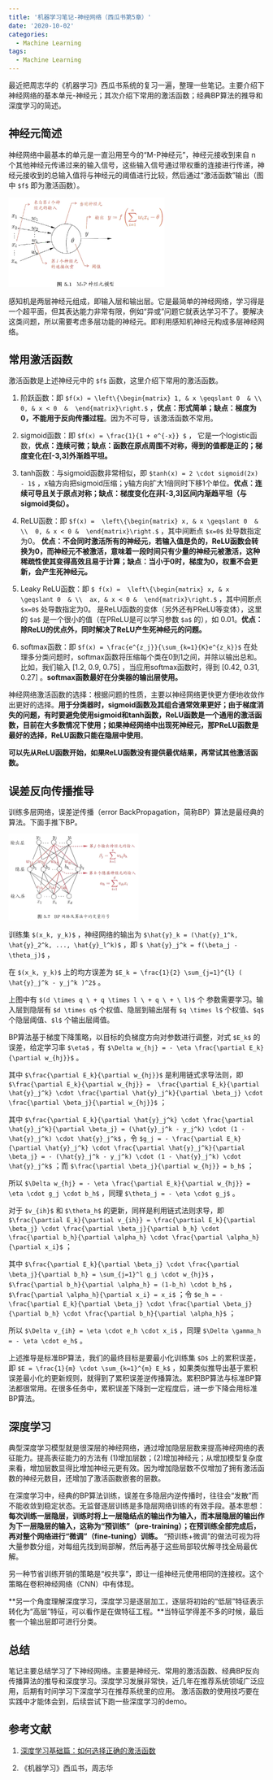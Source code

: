 ```yaml
---
title: '机器学习笔记-神经网络（西瓜书第5章）'
date: '2020-10-02'
categories:
  - Machine Learning
tags:
  - Machine Learning
---
```




最近把周志华的《机器学习》西瓜书系统的复习一遍，整理一些笔记。主要介绍下神经网络的基本单元-神经元；其次介绍下常用的激活函数；经典BP算法的推导和深度学习的简述。



## 神经元简述

神经网络中最基本的单元是一直沿用至今的“M-P神经元”，神经元接收到来自 n 个其他神经元传递过来的输入信号，这些输入信号通过带权重的连接进行传递，神经元接收到的总输入值将与神经元的阈值进行比较，然后通过“激活函数”输出（图中 `$f$` 即为激活函数）。



<img src="/images/20201002_mp.png" alt="avatar" style="zoom:30%;" />



感知机是两层神经元组成，即输入层和输出层。它是最简单的神经网络，学习得是一个超平面，但其表达能力非常有限，例如“异或”问题它就表达学习不了。要解决这类问题，所以需要考虑多层功能的神经元。即利用感知机神经元构成多层神经网络。



## 常用激活函数

激活函数是上述神经元中的 `$f$` 函数，这里介绍下常用的激活函数。

1. 阶跃函数：即 `$f(x) = \left\{\begin{matrix}
   1, & x \geqslant 0  & \\ 
   0, & x < 0  & 
   \end{matrix}\right.$` ，**优点：形式简单；缺点：梯度为0，不能用于反向传播过程**。因为不可导，该激活函数不常用。

2. sigmoid函数：即 `$f(x) = \frac{1}{1 + e^{-x}} $` ， 它是一个logistic函数，**优点：连续可微；缺点：函数在原点周围不对称，得到的值都是正的；梯度变化在[-3,3]外渐趋平坦。** 

3. tanh函数：与sigmoid函数非常相似，即 `$tanh(x) = 2 \cdot sigmoid(2x) - 1$` ，x轴方向把sigmoid压缩；y轴方向扩大1倍同时下移1个单位。**优点：连续可导且关于原点对称；缺点：梯度变化在非[-3,3]区间内渐趋平坦（与sigmoid类似）。** 

4. ReLU函数：即 `$f(x) =  \left\{\begin{matrix}
   x, & x \geqslant 0  & \\ 
   0, & x < 0 & 
   \end{matrix}\right.$` ，其中间断点 `$x=0$` 处导数指定为0。 
**优点：不会同时激活所有的神经元，若输入值是负的，ReLU函数会转换为0，而神经元不被激活，意味着一段时间只有少量的神经元被激活，这种稀疏性使其变得高效且易于计算；缺点：当小于0时，梯度为0，权重不会更新，会产生死神经元。**  

5. Leaky ReLU函数：即 `$ f(x) =  \left\{\begin{matrix}
   x, & x \geqslant 0  & \\ 
   ax, & x < 0 & 
   \end{matrix}\right.$` ，其中间断点 `$x=0$` 处导数指定为0。 
是ReLU函数的变体（另外还有PReLU等变体），这里的 `$a$` 是一个很小的值（在PReLU是可以学习参数 `$a$` 的），如 0.01。**优点：除ReLU的优点外，同时解决了ReLU产生死神经元的问题。**

6. softmax函数：即 `$f(x) = \frac{e^{z_j}}{\sum_{k=1}{K}e^{z_k}}$`    在处理多分类问题时，softmax函数将压缩每个类在0到1之间，并除以输出总和。比如，我们输入 [1.2, 0.9, 0.75] ，当应用softmax函数时，得到 [0.42, 0.31, 0.27] 。**softmax函数最好在分类器的输出层使用。**

神经网络激活函数的选择：根据问题的性质，主要以神经网络更快更方便地收敛作出更好的选择。**用于分类器时，sigmoid函数及其组合通常效果更好；由于梯度消失的问题，有时要避免使用sigmoid和tanh函数，ReLU函数是一个通用的激活函数，目前在大多数情况下使用；如果神经网络中出现死神经元，那PReLU函数是最好的选择，ReLU函数只能在隐层中使用**。

**可以先从ReLU函数开始，如果ReLU函数没有提供最优结果，再常试其他激活函数。**





## 误差反向传播推导

训练多层网络，误差逆传播（error BackPropagation，简称BP）算法是最经典的算法。下面手推下BP。

<img src="/images/20201002_bp.png" alt="avatar" style="zoom:25%;" />



训练集 `$(x_k, y_k)$` ，神经网络的输出为 `$\hat{y}_k = (\hat{y}_1^k, \hat{y}_2^k, ..., \hat{y}_l^k)$` ，即 `$ \hat{y}_j^k = f(\beta_j - \theta_j)$` ，

在  `$(x_k, y_k)$` 上的均方误差为 `$E_k = \frac{1}{2} \sum_{j=1}^{l} ( \hat{y}_j^k - y_j^k )^2$` 。

上图中有 `$(d \times q \ + q \times l \ + q \ + \ l)$` 个 参数需要学习。输入层到隐层有 `$d \times q$` 个权值、隐层到输出层有 `$q \times l$` 个权值、`$q$` 个隐层阈值、`$l$` 个输出层阈值。



BP算法基于梯度下降策略，以目标的负梯度方向对参数进行调整，对式 `$E_k$` 的误差，给定学习率 `$\eta$` ，有 `$\Delta w_{hj} = - \eta \frac{\partial E_k}{\partial w_{hj}}$` 。

其中 `$\frac{\partial E_k}{\partial w_{hj}}$` 是利用链式求导法则，即 `$\frac{\partial E_k}{\partial w_{hj}} =  \frac{\partial E_k}{\partial \hat{y}_j^k} \cdot \frac{\partial \hat{y}_j^k}{\partial \beta_j} \cdot \frac{\partial \beta_j}{\partial w_{hj}}$` ；

其中 `$\frac{\partial E_k}{\partial \hat{y}_j^k} \cdot \frac{\partial \hat{y}_j^k}{\partial \beta_j} = (\hat{y}_j^k - y_j^k) \cdot (1 - \hat{y}_j^k) \cdot \hat{y}_j^k$` ，令 `$g_j = - \frac{\partial E_k}{\partial \hat{y}_j^k} \cdot \frac{\partial \hat{y}_j^k}{\partial \beta_j} = - (\hat{y}_j^k - y_j^k) \cdot (1 - \hat{y}_j^k) \cdot \hat{y}_j^k$` ；而 `$\frac{\partial \beta_j}{\partial w_{hj}} = b_h$` ；

所以 `$\Delta w_{hj} = - \eta \frac{\partial E_k}{\partial w_{hj}} = \eta \cdot g_j \cdot b_h$` ，同理 `$\theta_j = - \eta \cdot g_j$` 。



对于 `$v_{ih}$` 和 `$\theta_h$` 的更新，同样是利用链式法则求导，即 `$\frac{\partial E_k}{\partial v_{ih}} = \frac{\partial E_k}{\partial \beta_j} \cdot \frac{\partial \beta_j}{\partial b_h} \cdot \frac{\partial b_h}{\partial \alpha_h} \cdot \frac{\partial \alpha_h}{\partial x_i}$` ；

其中 `$\frac{\partial E_k}{\partial \beta_j} \cdot \frac{\partial \beta_j}{\partial b_h} = \sum_{j=1}^l g_j \cdot w_{hj}$` ，`$\frac{\partial b_h}{\partial \alpha_h} = (1-b_h) \cdot b_h$` ，`$\frac{\partial \alpha_h}{\partial x_i} = x_i$` ；令 `$e_h = - \frac{\partial E_k}{\partial \beta_j} \cdot \frac{\partial \beta_j}{\partial b_h} \cdot \frac{\partial b_h}{\partial \alpha_h}$` ；

所以 `$\Delta v_{ih} = \eta \cdot e_h \cdot x_i$` ，同理 `$\Delta \gamma_h = - \eta \cdot e_h$` 。



上述推导是标准BP算法，我们的最终目标是要最小化训练集 `$D$` 上的累积误差，即 `$E = \frac{1}{m} \cdot \sum_{k=1}^{m} E_k$` ，如果类似推导出基于累积误差最小化的更新规则，就得到了累积误差逆传播算法。累积BP算法与标准BP算法都很常用。在很多任务中，累积误差下降到一定程度后，进一步下降会用标准BP算法。



## 深度学习

典型深度学习模型就是很深层的神经网络，通过增加隐层层数来提高神经网络的表征能力。提高表征能力的方法有 (1)增加层数；(2)增加神经元；从增加模型复杂度来看，增加层数显得比增加神经元更有效。因为增加隐层数不仅增加了拥有激活函数的神经元数目，还增加了激活函数嵌套的层数。

在深度学习中，经典的BP算法训练，误差在多隐层内逆传播时，往往会“发散”而不能收敛到稳定状态。无监督逐层训练是多隐层网络训练的有效手段。基本思想：**每次训练一层隐层，训练时将上一层隐结点的输出作为输入，而本层隐层的输出作为下一层隐层的输入，这称为“预训练”（pre-training）；在预训练全部完成后，再对整个网络进行“微调”（fine-tuning）训练。** “预训练+微调”的做法可视为将大量参数分组，对每组先找到局部解，然后再基于这些局部较优解寻找全局最优解。

另一种节省训练开销的策略是“权共享”，即让一组神经元使用相同的连接权。这个策略在卷积神经网络（CNN）中有体现。

**另一个角度理解深度学习，深度学习是逐层加工，逐层将初始的“低层”特征表示转化为“高层”特征，可以看作是在做特征工程。**当特征学得差不多的时候，最后套一个输出层即可进行分类。





## 总结

笔记主要总结学习了下神经网络。主要是神经元、常用的激活函数、经典BP反向传播算法的推导和深度学习。深度学习发展非常快，近几年在推荐系统领域广泛应用，后期有时间学习下深度学习在推荐系统里的应用。
激活函数的使用技巧要在实践中才能体会到，后续尝试下跑一些深度学习的demo。





## 参考文献

1. [深度学习基础篇：如何选择正确的激活函数](https://zhuanlan.zhihu.com/p/30510596)

2. 《机器学习》西瓜书，周志华
